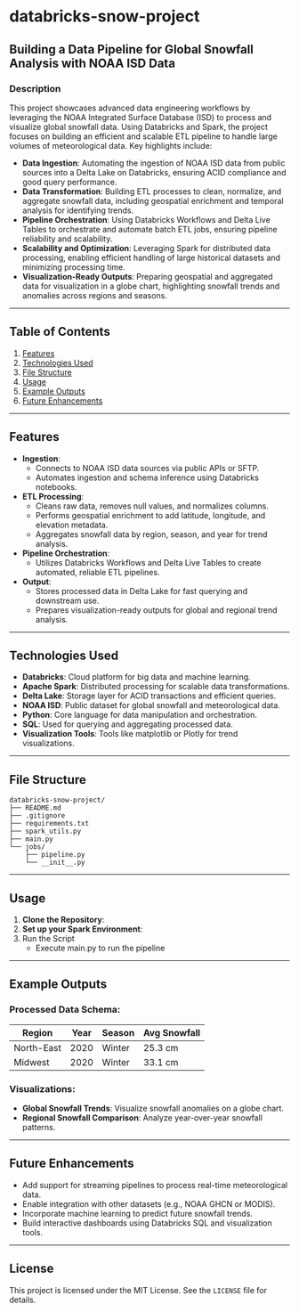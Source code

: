 # **databricks-snow-project**

## **Building a Data Pipeline for Global Snowfall Analysis with NOAA ISD Data**

### **Description**
This project showcases advanced data engineering workflows by leveraging the NOAA Integrated Surface Database (ISD) to process and visualize global snowfall data. Using Databricks and Spark, the project focuses on building an efficient and scalable ETL pipeline to handle large volumes of meteorological data. Key highlights include:

- **Data Ingestion**: Automating the ingestion of NOAA ISD data from public sources into a Delta Lake on Databricks, ensuring ACID compliance and good query performance.
- **Data Transformation**: Building ETL processes to clean, normalize, and aggregate snowfall data, including geospatial enrichment and temporal analysis for identifying trends.
- **Pipeline Orchestration**: Using Databricks Workflows and Delta Live Tables to orchestrate and automate batch ETL jobs, ensuring pipeline reliability and scalability.
- **Scalability and Optimization**: Leveraging Spark for distributed data processing, enabling efficient handling of large historical datasets and minimizing processing time.
- **Visualization-Ready Outputs**: Preparing geospatial and aggregated data for visualization in a globe chart, highlighting snowfall trends and anomalies across regions and seasons.

---

## **Table of Contents**
1. [Features](#features)
2. [Technologies Used](#technologies-used)
3. [File Structure](#file-structure)
4. [Usage](#usage)
5. [Example Outputs](#example-outputs)
6. [Future Enhancements](#future-enhancements)

---

## **Features**
- **Ingestion**:
  - Connects to NOAA ISD data sources via public APIs or SFTP.
  - Automates ingestion and schema inference using Databricks notebooks.
- **ETL Processing**:
  - Cleans raw data, removes null values, and normalizes columns.
  - Performs geospatial enrichment to add latitude, longitude, and elevation metadata.
  - Aggregates snowfall data by region, season, and year for trend analysis.
- **Pipeline Orchestration**:
  - Utilizes Databricks Workflows and Delta Live Tables to create automated, reliable ETL pipelines.
- **Output**:
  - Stores processed data in Delta Lake for fast querying and downstream use.
  - Prepares visualization-ready outputs for global and regional trend analysis.

---

## **Technologies Used**
- **Databricks**: Cloud platform for big data and machine learning.
- **Apache Spark**: Distributed processing for scalable data transformations.
- **Delta Lake**: Storage layer for ACID transactions and efficient queries.
- **NOAA ISD**: Public dataset for global snowfall and meteorological data.
- **Python**: Core language for data manipulation and orchestration.
- **SQL**: Used for querying and aggregating processed data.
- **Visualization Tools**: Tools like matplotlib or Plotly for trend visualizations.

---

## **File Structure**
```
databricks-snow-project/
├── README.md
├── .gitignore
├── requirements.txt
├── spark_utils.py
├── main.py
└── jobs/
    ├── pipeline.py
    └── __init__.py

```

---

## **Usage**
1. **Clone the Repository**:
2. **Set up your Spark Environment**:
3. Run the Script
   - Execute main.py to run the pipeline

---

## **Example Outputs**
### Processed Data Schema:
| Region      | Year | Season | Avg Snowfall |
|-------------|------|--------|--------------|
| North-East  | 2020 | Winter | 25.3 cm      |
| Midwest     | 2020 | Winter | 33.1 cm      |

### Visualizations:
- **Global Snowfall Trends**: Visualize snowfall anomalies on a globe chart.
- **Regional Snowfall Comparison**: Analyze year-over-year snowfall patterns.

---

## **Future Enhancements**
- Add support for streaming pipelines to process real-time meteorological data.
- Enable integration with other datasets (e.g., NOAA GHCN or MODIS).
- Incorporate machine learning to predict future snowfall trends.
- Build interactive dashboards using Databricks SQL and visualization tools.

---

## **License**
This project is licensed under the MIT License. See the `LICENSE` file for details.

